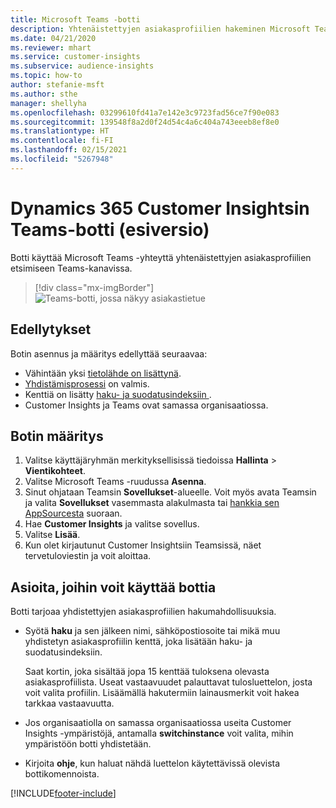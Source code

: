 ```yaml
---
title: Microsoft Teams -botti
description: Yhtenäistettyjen asiakasprofiilien hakeminen Microsoft Teamsissa botin avulla.
ms.date: 04/21/2020
ms.reviewer: mhart
ms.service: customer-insights
ms.subservice: audience-insights
ms.topic: how-to
author: stefanie-msft
ms.author: sthe
manager: shellyha
ms.openlocfilehash: 03299610fd41a7e142e3c9723fad56ce7f90e083
ms.sourcegitcommit: 139548f8a2d0f24d54c4a6c404a743eeeb8ef8e0
ms.translationtype: HT
ms.contentlocale: fi-FI
ms.lasthandoff: 02/15/2021
ms.locfileid: "5267948"
---
```

# <a name="teams-bot-for-dynamics-365-customer-insights-preview"></a>Dynamics 365 Customer Insightsin Teams-botti (esiversio)

Botti käyttää Microsoft Teams -yhteyttä yhtenäistettyjen asiakasprofiilien etsimiseen Teams-kanavissa.

> [!div class="mx-imgBorder"]
> ![Teams-botti, jossa näkyy asiakastietue](media/teams-bot.png "Teams-botti, jossa näkyy asiakastietue")

## <a name="prerequisites"></a>Edellytykset

Botin asennus ja määritys edellyttää seuraavaa:

- Vähintään yksi [tietolähde on lisättynä](data-sources.md).
- [Yhdistämisprosessi](data-unification.md) on valmis.
- Kenttiä on lisätty [haku- ja suodatusindeksiin ](search-filter-index.md).
- Customer Insights ja Teams ovat samassa organisaatiossa.

## <a name="configure-the-bot"></a>Botin määritys

1. Valitse käyttäjäryhmän merkityksellisissä tiedoissa **Hallinta** > **Vientikohteet**.
1. Valitse Microsoft Teams -ruudussa **Asenna**.
1. Sinut ohjataan Teamsin **Sovellukset**-alueelle. Voit myös avata Teamsin ja valita **Sovellukset** vasemmasta alakulmasta tai [hankkia sen AppSourcesta](https://go.microsoft.com/fwlink/?linkid=2124104) suoraan.
1. Hae **Customer Insights** ja valitse sovellus.
1. Valitse **Lisää**.
1. Kun olet kirjautunut Customer Insightsiin Teamsissä, näet tervetuloviestin ja voit aloittaa.

## <a name="things-you-can-do-with-the-bot"></a>Asioita, joihin voit käyttää bottia

Botti tarjoaa yhdistettyjen asiakasprofiilien hakumahdollisuuksia.

- Syötä **haku** ja sen jälkeen nimi, sähköpostiosoite tai mikä muu yhdistetyn asiakasprofiilin kenttä, joka lisätään haku- ja suodatusindeksiin.

  Saat kortin, joka sisältää jopa 15 kenttää tuloksena olevasta asiakasprofiilista. Useat vastaavuudet palauttavat tulosluettelon, josta voit valita profiilin. Lisäämällä hakutermiin lainausmerkit voit hakea tarkkaa vastaavuutta.

- Jos organisaatiolla on samassa organisaatiossa useita Customer Insights -ympäristöjä, antamalla **switchinstance** voit valita, mihin ympäristöön botti yhdistetään.

- Kirjoita **ohje**, kun haluat nähdä luettelon käytettävissä olevista bottikomennoista.  


[!INCLUDE[footer-include](../includes/footer-banner.md)]